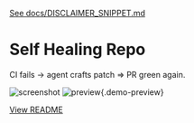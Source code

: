 [See docs/DISCLAIMER_SNIPPET.md](../DISCLAIMER_SNIPPET.md)

# Self Healing Repo

CI fails → agent crafts patch ⇒ PR green again.

![screenshot](https://colab.research.google.com/assets/colab-badge.svg)
![preview](https://media.giphy.com/media/hvRJCLFzcasrR4ia7z/giphy.gif){.demo-preview}


[View README](../../alpha_factory_v1/demos/self_healing_repo/README.md)
